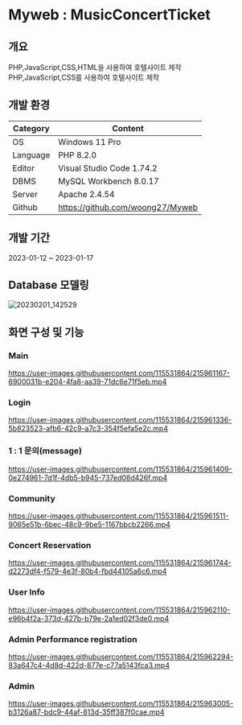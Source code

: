# Myweb : MusicConcertTicket

## 개요
PHP,JavaScript,CSS,HTML을 사용하여 호텔사이트 제작  
PHP,JavaScript,CSS를 사용하여 호텔사이트 제작  

## 개발 환경
| Category | Content |
| --- | --- |
| OS | Windows 11 Pro |
| Language | PHP 8.2.0 |
| Editor | Visual Studio Code 1.74.2 |
| DBMS | MySQL Workbench 8.0.17 |
| Server | Apache 2.4.54 |
| Github | https://github.com/woong27/Myweb |

## 개발 기간
2023-01-12 ~ 2023-01-17

## Database 모델링
![20230201_142529](https://user-images.githubusercontent.com/115531864/215959203-e03594b1-b207-4e15-9b17-de39a19f26aa.png)

## 화면 구성 및 기능

### Main
https://user-images.githubusercontent.com/115531864/215961167-6900031b-e204-4fa8-aa39-71dc6e71f5eb.mp4

### Login
https://user-images.githubusercontent.com/115531864/215961336-5b823523-afb6-42c9-a7c3-354f5efa5e2c.mp4

### 1 : 1 문의(message)
https://user-images.githubusercontent.com/115531864/215961409-0e274961-7d1f-4db5-b945-737ed08d426f.mp4

### Community
https://user-images.githubusercontent.com/115531864/215961511-9065e51b-6bec-48c9-9be5-1167bbcb2266.mp4

### Concert Reservation
https://user-images.githubusercontent.com/115531864/215961744-d2273df4-f579-4e3f-80b4-fbd44105a6c6.mp4

### User Info
https://user-images.githubusercontent.com/115531864/215962110-e96b4f2a-373d-427b-b79e-2a1ed02f3de0.mp4

### Admin Performance registration
https://user-images.githubusercontent.com/115531864/215962294-83a647c4-4d8d-422d-877e-c77a5143fca3.mp4

### Admin
https://user-images.githubusercontent.com/115531864/215963005-b3126a87-bdc9-44af-813d-35ff387f0cae.mp4
